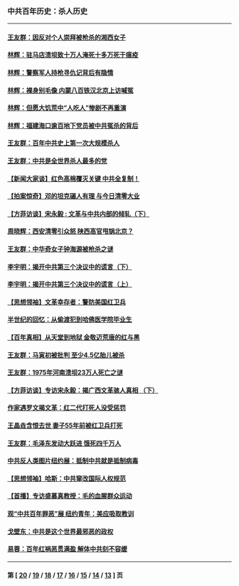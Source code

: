 ### 中共百年历史：杀人历史
---
#### [王友群：因反对个人崇拜被枪杀的湘西女子](../../pages/nf1176106/n14048288.md?08100430) 
#### [林辉：驻马店溃坝致十万人淹死十多万死于瘟疫](../../pages/nf1176106/n14048231.md?08100430) 
#### [林辉：警察军人持枪寻仇记背后有隐情](../../pages/nf1176106/n14029745.md?08100430) 
#### [林辉：裸身别毛像 内蒙八百铁汉北京上访喊冤](../../pages/nf1176106/n14026693.md?08100430) 
#### [林辉：但愿大饥荒中“人吃人”惨剧不再重演](../../pages/nf1176106/n14020531.md?08100430) 
#### [林辉：福建海口逾百地下党员被中共冤杀的背后](../../pages/nf1176106/n13878946.md?08100430) 
#### [王友群：百年中共史上第一次大规模杀人](../../pages/nf1176106/n13863785.md?08100430) 
#### [王友群：中共是全世界杀人最多的党](../../pages/nf1176106/n13860689.md?08100430) 
#### [【新闻大家谈】红色高棉覆灭关键 中共全复制！](../../pages/nf1176106/n13850222.md?08100430) 
#### [【拍案惊奇】邓的坦克碾人有理 与今日清零大业](../../pages/nf1176106/n13729574.md?08100430) 
#### [【方菲访谈】宋永毅 : 文革与中共内部的倾轧（下）](../../pages/nf1176106/n13486836.md?08100430) 
#### [周晓辉：西安清零引众怒 陕西高官甩锅北京？](../../pages/nf1176106/n13484627.md?08100430) 
#### [王友群：中华奇女子钟海源被枪杀之谜](../../pages/nf1176106/n13430555.md?08100430) 
#### [李宇明：揭开中共第三个决议中的谎言（下）](../../pages/nf1176106/n13389389.md?08100430) 
#### [李宇明：揭开中共第三个决议中的谎言（上）](../../pages/nf1176106/n13388697.md?08100430) 
#### [【思想领袖】文革幸存者：警防美国红卫兵](../../pages/nf1176106/n13339289.md?08100430) 
#### [半世纪的回忆：从偷渡犯到哈佛医学院毕业生](../../pages/nf1176106/n13345328.md?08100430) 
#### [【百年真相】从天堂到地狱 金敬迈荒唐的红与黑](../../pages/nf1176106/n13336995.md?08100430) 
#### [王友群：马寅初被批判 至少4.5亿胎儿被杀](../../pages/nf1176106/n13260313.md?08100430) 
#### [王友群：1975年河南溃坝23万人死亡之谜](../../pages/nf1176106/n13231576.md?08100430) 
#### [【方菲访谈】专访宋永毅：揭广西文革骇人真相 （下）](../../pages/nf1176106/n13209074.md?08100430) 
#### [作家遇罗文揭文革：红二代打死人没受惩罚](../../pages/nf1176106/n13205254.md?08100430) 
#### [王晶垚含恨去世 妻子55年前被红卫兵打死](../../pages/nf1176106/n13203590.md?08100430) 
#### [王友群：毛泽东发动大跃进 饿死四千万人](../../pages/nf1176106/n13177158.md?08100430) 
#### [中共反人类图片纽约展：抵制中共就是抵制病毒](../../pages/nf1176106/n13115371.md?08100430) 
#### [【思想领袖】哈斯：中共窜改国际人权规范](../../pages/nf1176106/n13053647.md?08100430) 
#### [【首播】专访盛慕真教授：毛的血腥群众运动](../../pages/nf1176106/n13091782.md?08100430) 
#### [观“中共百年罪恶”展 纽约青年：美应吸取教训](../../pages/nf1176106/n13085246.md?08100430) 
#### [戈壁东：中共是这个世界最邪恶的政权](../../pages/nf1176106/n13085641.md?08100430) 
#### [易蓉：百年红祸恶贯满盈 解体中共刻不容缓](../../pages/nf1176106/n13084455.md?08100430) 

---
#### 第 [ [20](./20.md?08100430) / [19](./19.md?08100430) / [18](./18.md?08100430) / [17](./17.md?08100430) / [16](./16.md?08100430) / [15](./15.md?08100430) / [14](./14.md?08100430) / [13](./13.md?08100430) ] 页

